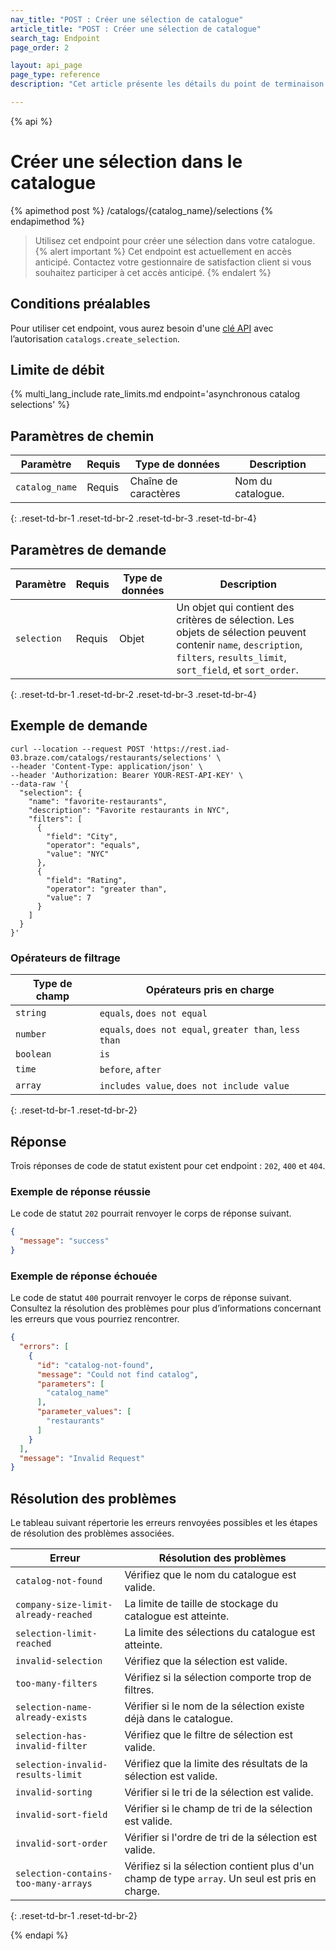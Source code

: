 ```yaml
---
nav_title: "POST : Créer une sélection de catalogue"
article_title: "POST : Créer une sélection de catalogue"
search_tag: Endpoint
page_order: 2

layout: api_page
page_type: reference
description: "Cet article présente les détails du point de terminaison Créer une sélection de catalogue Braze."

---
```

{% api %}
# Créer une sélection dans le catalogue
{% apimethod post %}
/catalogs/{catalog_name}/selections
{% endapimethod %}

> Utilisez cet endpoint pour créer une sélection dans votre catalogue.
{% alert important %}
Cet endpoint est actuellement en accès anticipé. Contactez votre gestionnaire de satisfaction client si vous souhaitez participer à cet accès anticipé.
{% endalert %}

## Conditions préalables

Pour utiliser cet endpoint, vous aurez besoin d'une [clé API]({{site.baseurl}}/api/basics#rest-api-key/) avec l’autorisation `catalogs.create_selection`.

## Limite de débit

{% multi_lang_include rate_limits.md endpoint='asynchronous catalog selections' %}

## Paramètres de chemin

| Paramètre      | Requis | Type de données | Description          |
| -------------- | -------- | --------- | -------------------- |
| `catalog_name` | Requis | Chaîne de caractères    | Nom du catalogue. |
{: .reset-td-br-1 .reset-td-br-2 .reset-td-br-3 .reset-td-br-4}

## Paramètres de demande

| Paramètre   | Requis | Type de données | Description                                                                                                                                                        |
| ----------- | -------- | --------- | ------------------------------------------------------------------------------------------------------------------------------------------------------------------ |
| `selection` | Requis | Objet    | Un objet qui contient des critères de sélection. Les objets de sélection peuvent contenir `name`, `description`, `filters`, `results_limit`, `sort_field`, et `sort_order`. |
{: .reset-td-br-1 .reset-td-br-2 .reset-td-br-3 .reset-td-br-4}

## Exemple de demande

```
curl --location --request POST 'https://rest.iad-03.braze.com/catalogs/restaurants/selections' \
--header 'Content-Type: application/json' \
--header 'Authorization: Bearer YOUR-REST-API-KEY' \
--data-raw '{
  "selection": {
    "name": "favorite-restaurants",
    "description": "Favorite restaurants in NYC",
    "filters": [
      {
        "field": "City",
        "operator": "equals",
        "value": "NYC"
      },
      {
        "field": "Rating",
        "operator": "greater than",
        "value": 7
      }
    ]
  }
}'
```

### Opérateurs de filtrage

| Type de champ | Opérateurs pris en charge                                     |
| ---------- | ------------------------------------------------------- |
| `string`   | `equals`, `does not equal`                              |
| `number`   | `equals`, `does not equal`, `greater than`, `less than` |
| `boolean`  | `is`                                                    |
| `time`     | `before`, `after`                                       |
| `array`    | `includes value`, `does not include value`              |
{: .reset-td-br-1 .reset-td-br-2}

## Réponse

Trois réponses de code de statut existent pour cet endpoint : `202`, `400` et `404`.

### Exemple de réponse réussie

Le code de statut `202` pourrait renvoyer le corps de réponse suivant.

```json
{
  "message": "success"
}
```

### Exemple de réponse échouée

Le code de statut `400` pourrait renvoyer le corps de réponse suivant. Consultez la résolution des problèmes[](#troubleshooting) pour plus d’informations concernant les erreurs que vous pourriez rencontrer.

```json
{
  "errors": [
    {
      "id": "catalog-not-found",
      "message": "Could not find catalog",
      "parameters": [
        "catalog_name"
      ],
      "parameter_values": [
        "restaurants"
      ]
    }
  ],
  "message": "Invalid Request"
}
```

## Résolution des problèmes

Le tableau suivant répertorie les erreurs renvoyées possibles et les étapes de résolution des problèmes associées.

| Erreur                                | Résolution des problèmes                                                                               |
|--------------------------------------|-----------------------------------------------------------------------------------------------|
| `catalog-not-found`                  | Vérifiez que le nom du catalogue est valide.                                                         |
| `company-size-limit-already-reached` | La limite de taille de stockage du catalogue est atteinte.                                                    |
| `selection-limit-reached`            | La limite des sélections du catalogue est atteinte.                                                      |
| `invalid-selection`                  | Vérifiez que la sélection est valide.                                                            |
| `too-many-filters`                   | Vérifiez si la sélection comporte trop de filtres.                                                  |
| `selection-name-already-exists`      | Vérifier si le nom de la sélection existe déjà dans le catalogue.                                    |
| `selection-has-invalid-filter`       | Vérifiez que le filtre de sélection est valide.                                                       |
| `selection-invalid-results-limit`    | Vérifiez que la limite des résultats de la sélection est valide.                                                |
| `invalid-sorting`                    | Vérifier si le tri de la sélection est valide.                                                      |
| `invalid-sort-field`                 | Vérifier si le champ de tri de la sélection est valide.                                                   |
| `invalid-sort-order`                 | Vérifier si l'ordre de tri de la sélection est valide.                                                   |
| `selection-contains-too-many-arrays` | Vérifiez si la sélection contient plus d'un champ de type `array`. Un seul est pris en charge. |
{: .reset-td-br-1 .reset-td-br-2}

{% endapi %}
